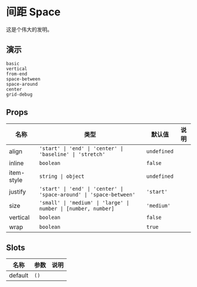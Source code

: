 # 间距 Space

这是个伟大的发明。

## 演示

```demo
basic
vertical
from-end
space-between
space-around
center
grid-debug
```

## Props

| 名称 | 类型 | 默认值 | 说明 |
| --- | --- | --- | --- |
| align | `'start' \| 'end' \| 'center' \| 'baseline' \| 'stretch'` | `undefined` |  |
| inline | `boolean` | `false` |  |
| item-style | `string \| object` | `undefined` |  |
| justify | `'start' \| 'end' \| 'center' \| 'space-around' \| 'space-between'` | `'start'` |  |
| size | `'small' \| 'medium' \| 'large' \| number \| [number, number]` | `'medium'` |  |
| vertical | `boolean` | `false` |  |
| wrap | `boolean` | `true` |  |

## Slots

| 名称    | 参数 | 说明 |
| ------- | ---- | ---- |
| default | `()` |      |

